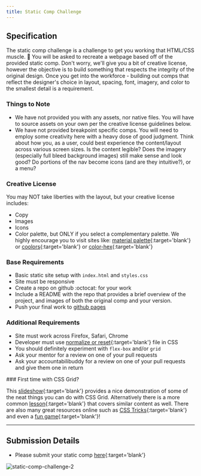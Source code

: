 ```yaml
---
title: Static Comp Challenge
---
```


## Specification
The static comp challenge is a challenge to get you working that HTML/CSS muscle. :muscle: You will be asked to recreate a webpage based off of the provided static comp. Don't worry, we'll give you a bit of creative license, however the objective is to build something that respects the integrity of the original design. Once you get into the workforce - building out comps that reflect the designer's choice in layout, spacing, font, imagery, and color to the smallest detail is a requirement.

### Things to Note
 - We have not provided you with any assets, nor native files. You will have to source assets on your own per the creative license guidelines below.
 - We have not provided breakpoint specific comps. You will need to employ some creativity here with a heavy dose of good judgment. Think about how you, as a user, could best experience the content/layout across various screen sizes. Is the content legible? Does the imagery (especially full bleed background images) still make sense and look good? Do portions of the nav become icons (and are they intuitive?), or a menu?

### Creative License
You may NOT take liberties with the layout, but your creative license includes:

* Copy
* Images
* Icons
* Color palette, but ONLY if you select a complementary palette. We highly encourage you to visit sites like: [material palette](https://www.materialpalette.com/){:target='blank'}  or [coolors](https://coolors.co/){:target='blank'}  or [color-hex](http://www.color-hex.com/color-palettes/){:target='blank'} 

### Base Requirements

  - Basic static site setup with `index.html` and `styles.css`
  - Site must be responsive
  - Create a repo on github :octocat: for your work
  - Include a README with the repo that provides a brief overview of the project, and images of both the original comp and your version.
  - Push your final work to [github pages](https://pages.github.com/)

### Additional Requirements
 - Site must work across Firefox, Safari, Chrome
 - Developer must use [normalize or reset](https://frontend.turing.edu/lessons/module-1/reset-vs-normalize.html){:target='blank'} file in CSS
 - You should definitely experiment with `flex-box` and/or `grid`
 - Ask your mentor for a review on one of your pull requests
 - Ask your accountabilibuddy for a review on one of your pull requests and give them one in return

 <section class="note">
### First time with CSS Grid?

This [slideshow](https://frontend.turing.edu/lessons/module-1/css-grid-slides.html){:target='blank'} provides a nice demonstration of some of the neat things you can do with CSS Grid.  Alternatively there is a more common [lesson](https://frontend.turing.edu/lessons/module-1/css-grid-tutorial.html){:target='blank'} that covers similar content as well.  There are also many great resources online such as [CSS Tricks](https://css-tricks.com/snippets/css/complete-guide-grid/){:target='blank'} and even a [fun game](https://cssgridgarden.com/){:target='blank'}!
</section>

***

## Submission Details

* Please submit your static comp [here](https://forms.gle/snJsb9N9mgDx1CEh6){:target='blank'}

![static-comp-challenge-2](/assets/images/static-comp-challenge-2.jpg)
